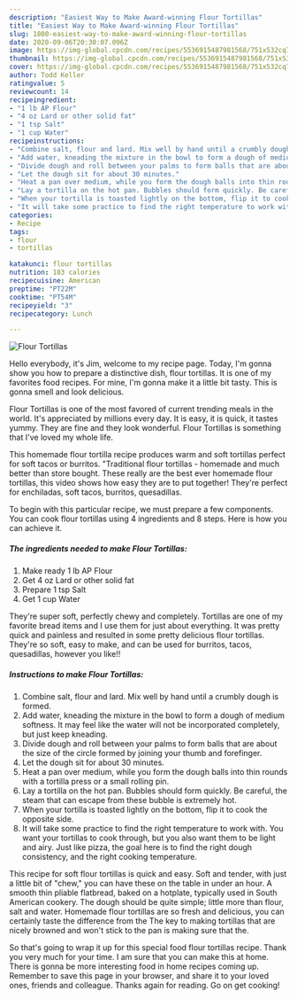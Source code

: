 ```yaml
---
description: "Easiest Way to Make Award-winning Flour Tortillas"
title: "Easiest Way to Make Award-winning Flour Tortillas"
slug: 1800-easiest-way-to-make-award-winning-flour-tortillas
date: 2020-09-06T20:30:07.096Z
image: https://img-global.cpcdn.com/recipes/5536915487981568/751x532cq70/flour-tortillas-recipe-main-photo.jpg
thumbnail: https://img-global.cpcdn.com/recipes/5536915487981568/751x532cq70/flour-tortillas-recipe-main-photo.jpg
cover: https://img-global.cpcdn.com/recipes/5536915487981568/751x532cq70/flour-tortillas-recipe-main-photo.jpg
author: Todd Keller
ratingvalue: 5
reviewcount: 14
recipeingredient:
- "1 lb AP Flour"
- "4 oz Lard or other solid fat"
- "1 tsp Salt"
- "1 cup Water"
recipeinstructions:
- "Combine salt, flour and lard. Mix well by hand until a crumbly dough is formed."
- "Add water, kneading the mixture in the bowl to form a dough of medium softness. It may feel like the water will not be incorporated completely, but just keep kneading."
- "Divide dough and roll between your palms to form balls that are about the size of the circle formed by joining your thumb and forefinger."
- "Let the dough sit for about 30 minutes."
- "Heat a pan over medium, while you form the dough balls into thin rounds with a tortilla press or a small rolling pin."
- "Lay a tortilla on the hot pan. Bubbles should form quickly. Be careful, the steam that can escape from these bubble is extremely hot."
- "When your tortilla is toasted lightly on the bottom, flip it to cook the opposite side."
- "It will take some practice to find the right temperature to work with. You want your tortillas to cook through, but you also want them to be light and airy. Just like pizza, the goal here is to find the right dough consistency, and the right cooking temperature."
categories:
- Recipe
tags:
- flour
- tortillas

katakunci: flour tortillas 
nutrition: 183 calories
recipecuisine: American
preptime: "PT22M"
cooktime: "PT54M"
recipeyield: "3"
recipecategory: Lunch

---
```



![Flour Tortillas](https://img-global.cpcdn.com/recipes/5536915487981568/751x532cq70/flour-tortillas-recipe-main-photo.jpg)

Hello everybody, it's Jim, welcome to my recipe page. Today, I'm gonna show you how to prepare a distinctive dish, flour tortillas. It is one of my favorites food recipes. For mine, I'm gonna make it a little bit tasty. This is gonna smell and look delicious.

Flour Tortillas is one of the most favored of current trending meals in the world. It's appreciated by millions every day. It is easy, it is quick, it tastes yummy. They are fine and they look wonderful. Flour Tortillas is something that I've loved my whole life.

This homemade flour tortilla recipe produces warm and soft tortillas perfect for soft tacos or burritos. &#34;Traditional flour tortillas - homemade and much better than store bought. These really are the best ever homemade flour tortillas, this video shows how easy they are to put together! They&#39;re perfect for enchiladas, soft tacos, burritos, quesadillas.


To begin with this particular recipe, we must prepare a few components. You can cook flour tortillas using 4 ingredients and 8 steps. Here is how you can achieve it.

<!--inarticleads1-->

##### The ingredients needed to make Flour Tortillas:

1. Make ready 1 lb AP Flour
1. Get 4 oz Lard or other solid fat
1. Prepare 1 tsp Salt
1. Get 1 cup Water


They&#39;re super soft, perfectly chewy and completely. Tortillas are one of my favorite bread items and I use them for just about everything. It was pretty quick and painless and resulted in some pretty delicious flour tortillas. They&#39;re so soft, easy to make, and can be used for burritos, tacos, quesadillas, however you like!! 

<!--inarticleads2-->

##### Instructions to make Flour Tortillas:

1. Combine salt, flour and lard. Mix well by hand until a crumbly dough is formed.
1. Add water, kneading the mixture in the bowl to form a dough of medium softness. It may feel like the water will not be incorporated completely, but just keep kneading.
1. Divide dough and roll between your palms to form balls that are about the size of the circle formed by joining your thumb and forefinger.
1. Let the dough sit for about 30 minutes.
1. Heat a pan over medium, while you form the dough balls into thin rounds with a tortilla press or a small rolling pin.
1. Lay a tortilla on the hot pan. Bubbles should form quickly. Be careful, the steam that can escape from these bubble is extremely hot.
1. When your tortilla is toasted lightly on the bottom, flip it to cook the opposite side.
1. It will take some practice to find the right temperature to work with. You want your tortillas to cook through, but you also want them to be light and airy. Just like pizza, the goal here is to find the right dough consistency, and the right cooking temperature.


This recipe for soft flour tortillas is quick and easy. Soft and tender, with just a little bit of &#34;chew,&#34; you can have these on the table in under an hour. A smooth thin pliable flatbread, baked on a hotplate, typically used in South American cookery. The dough should be quite simple; little more than flour, salt and water. Homemade flour tortillas are so fresh and delicious, you can certainly taste the difference from the The key to making tortillas that are nicely browned and won&#39;t stick to the pan is making sure that the. 

So that's going to wrap it up for this special food flour tortillas recipe. Thank you very much for your time. I am sure that you can make this at home. There is gonna be more interesting food in home recipes coming up. Remember to save this page in your browser, and share it to your loved ones, friends and colleague. Thanks again for reading. Go on get cooking!
